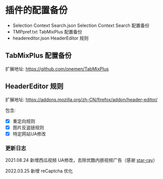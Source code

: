 # 插件的配置备份

* Selection Context Search.json Selection Context Search 配置备份
* TMPpref.txt TabMixPlus 配置备份
* headereditor.json  HeaderEditor 规则



## TabMixPlus 配置备份

扩展地址: https://github.com/onemen/TabMixPlus

## HeaderEditor 规则

扩展地址: https://addons.mozilla.org/zh-CN/firefox/addon/header-editor/

包含:

* [x] 重定向规则
* [x] 图片反盗链规则
* [x] 特定网站UA修改

### 更新日志

2021.08.24 新增西瓜视频 UA修改，去除优酷内嵌视频广告（感谢 [star-ray](https://bbs.kafan.cn/thread-2215438-1-1.html)）

2022.03.25 新增 reCaptcha 优化